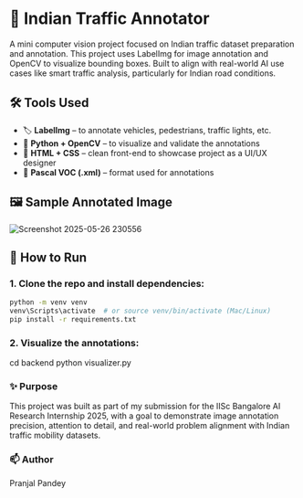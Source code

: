 # 🚦 Indian Traffic Annotator

A mini computer vision project focused on Indian traffic dataset preparation and annotation. This project uses LabelImg for image annotation and OpenCV to visualize bounding boxes. Built to align with real-world AI use cases like smart traffic analysis, particularly for Indian road conditions.

## 🛠️ Tools Used

- 🏷️ **LabelImg** – to annotate vehicles, pedestrians, traffic lights, etc.
- 🧠 **Python + OpenCV** – to visualize and validate the annotations
- 🎨 **HTML + CSS** – clean front-end to showcase project as a UI/UX designer
- 📁 **Pascal VOC (.xml)** – format used for annotations

## 🖼️ Sample Annotated Image

![Screenshot 2025-05-26 230556](https://github.com/user-attachments/assets/b57aac72-29ee-415b-8148-ec9c28c97742)



## 🧪 How to Run

### 1. Clone the repo and install dependencies:
```bash
python -m venv venv
venv\Scripts\activate  # or source venv/bin/activate (Mac/Linux)
pip install -r requirements.txt
```

### 2. Visualize the annotations:
cd backend
python visualizer.py

### ✨ Purpose

This project was built as part of my submission for the IISc Bangalore AI Research Internship 2025, with a goal to demonstrate image annotation precision, attention to detail, and real-world problem alignment with Indian traffic mobility datasets.

### 📫 Author
Pranjal Pandey


